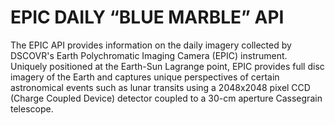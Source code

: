 # EPIC DAILY “BLUE MARBLE” API

The EPIC API provides information on the daily imagery collected by DSCOVR's Earth Polychromatic Imaging Camera (EPIC) instrument. Uniquely positioned at the Earth-Sun Lagrange point, EPIC provides full disc imagery of the Earth and captures unique perspectives of certain astronomical events such as lunar transits using a 2048x2048 pixel CCD (Charge Coupled Device) detector coupled to a 30-cm aperture Cassegrain telescope.

